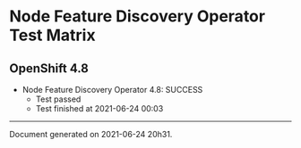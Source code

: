
Node Feature Discovery Operator Test Matrix
===========================================

OpenShift 4.8
-------------

* Node Feature Discovery Operator 4.8: SUCCESS
  - Test passed
  - Test finished at 2021-06-24 00:03


---
Document generated on 2021-06-24 20h31.
